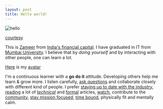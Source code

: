 ```yaml
---
layout: post
title: Hello world!
---
```


![hello](http://www.espni.co.uk/wp-content/uploads/2015/11/Hello-World-1024x576.png)

[courtesy](http://www.espni.co.uk/hello-world/)

This is [Zameer](http://stackoverflow.com/cv/xameeramir) from [India's financial capital](http://www.incredibleindia.org/travel/destination/mumbai/mumbai-introduction). I have graduated in IT from [Mumbai University](http://mu.ac.in). I believe that by *doing yourself* and by interacting with other people, one can learn a lot.

[Here](https://www.gravatar.com/avatar/0964ab778245068b9d910764125004c9) is my [avatar](https://gravatar.com/)

I'm a continuous learner with a **go do it** attitude. Developing others help me learn & grow more. I listen carefully, [ask questions](http://stackexchange.com/users/2795104/student) and collaborate closely with different kind of people. I prefer [staying up to date with the industry](http://techcrunch.com/), [reading](https://www.goodreads.com/xameeramir) a lot of [*technical*](http://blog.codinghorror.com/) and [formal](https://www.themuse.com/) articles, [watch](https://www.ted.com/), contribute to the [community](https://news.ycombinator.com/), [stay mission focused](http://nordible.com/), [time bound](http://jsfiddle.net/xameeramir/mLgkb8d9/embedded/result/#Result), physically fit and mentally calm.
